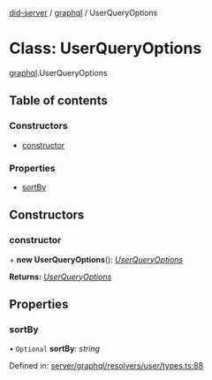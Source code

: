 [did-server](../README.md) / [graphql](../modules/graphql.md) / UserQueryOptions

# Class: UserQueryOptions

[graphql](../modules/graphql.md).UserQueryOptions

## Table of contents

### Constructors

- [constructor](graphql.userqueryoptions.md#constructor)

### Properties

- [sortBy](graphql.userqueryoptions.md#sortby)

## Constructors

### constructor

\+ **new UserQueryOptions**(): [*UserQueryOptions*](graphql.userqueryoptions.md)

**Returns:** [*UserQueryOptions*](graphql.userqueryoptions.md)

## Properties

### sortBy

• `Optional` **sortBy**: *string*

Defined in: [server/graphql/resolvers/user/types.ts:88](https://github.com/Puzzlepart/did/blob/4fe732f3/server/graphql/resolvers/user/types.ts#L88)
